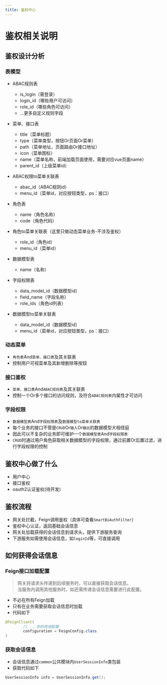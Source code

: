 ```yaml
---
title: 鉴权中心
---
```


# 鉴权相关说明

## 鉴权设计分析

### 表模型

- ABAC规则表
  - is_login（需登录）
  - login_id（哪些用户可访问）
  - role_id（哪些角色可访问）
  - ...更多自定义规则字段

- 菜单、接口表
  - title（菜单标题）
  - type（菜单类型，按钮Or页面Or菜单）
  - path（菜单地址，页面路由Or接口地址）
  - icon（菜单图标）
  - name（菜单名称，前端加载页面使用，需要对应vue页面name）
  - parent_id（上级菜单id）

- ABAC权限to菜单关联表
  - abac_id（ABAC规则id）
  - menu_id（菜单id，对应按钮类型，ps：接口）

- 角色表
    - name（角色名称）
    - code（角色代码）

- 角色to菜单关联表（这里只做动态菜单业务-不涉及鉴权）
  - role_id（角色id）
  - menu_id（菜单id）

- 数据模型表
  - name（名称）

- 字段权限表
  - data_model_id（数据模型id）
  - field_name（字段名称）
  - role_ids（角色id列表）

- 数据模型to菜单关联表
  - data_model_id（数据模型id）
  - menu_id（菜单id，对应按钮类型，ps：接口）

### 动态菜单
- `角色表`And`菜单、接口表`及其关联表
- 控制用户可视菜单及其新增删除等按钮

### 接口鉴权
- `菜单、接口表`And`ABAC规则表`及其关联表
- 控制一个Or多个接口的访问规则，及符合`ABAC规则表`内属性才可访问

### 字段权限
- `数据模型表`And`字段权限表`及`数据模型to菜单关联表`
- 每个业务的接口不管是`CRUD`Or`输入`Or`输出`的数据模型大相径庭
- 因此可以不复杂的业务即可维护一个`数据模型表`And`字段权限表`
- `CRUD`时通过用户角色获取相关数据模型的字段权限，通过前置Or后置过滤，进行字段权限的控制

## 鉴权中心做了什么

- 用户中心
- 接口鉴权
- oauth2认证鉴权(待开发)

## 鉴权流程

- 网关处拦截，Feign调用鉴权（具体可查看`SmartBiAuthFilter`）
- 鉴权中心认证，返回基础会话信息
- 网关处加载获得的会话信息到请求头，提供下游服务查询
- 下游服务如需使用会话信息，如`loginId`等，可直接调用

## 如何获得会话信息

### Feign接口加载配置

> 网关将请求头传递到后续服务时，可以直接获取会话信息。  
> 当服务内调用其他服务时，如还需传递会话信息需要进行此配置。

- 不必在所有Feign加载
- 只有在业务需要获取会话信息时加载
- 代码如下

```java
@FeignClient(
        // ...你的其他配置
        configuration = FeignConfig.class
)
```

### 获取会话信息

- 会话信息通过`common`公共模块内`UserSessionInfo`类包装
- 获取代码如下

```java
UserSessionInfo info = UserSessionInfo.get();
```